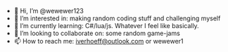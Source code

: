- 👋 Hi, I’m @wewewer123
- 👀 I’m interested in: making random coding stuff and challenging myself
- 🌱 I’m currently learning: C#/lua/js. Whatever I feel like basically.
- 💞️ I’m looking to collaborate on: some random game-jams
- 📫 How to reach me: iverhoeff@outlook.com or wewewer1

<!---
wewewer123/wewewer123 is a ✨ special ✨ repository because its `README.md` (this file) appears on your GitHub profile.
You can click the Preview link to take a look at your changes.
--->

